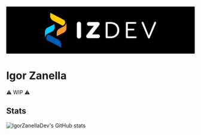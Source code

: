 <p align="center"><a href="https://www.igorzanella.dev"><img src="./assets/izdev-logo.jpeg" alt="Igor Zanella"/></a></p>

# Igor Zanella

⚠️ WIP ⚠️

## Stats
![IgorZanellaDev's GitHub stats](https://github-readme-stats.vercel.app/api?username=IgorZanellaDev&count_private=true&show_icons=true)

<!--
**IgorZanellaDev/IgorZanellaDev** is a ✨ _special_ ✨ repository because its `README.md` (this file) appears on your GitHub profile.

Here are some ideas to get you started:

- 🔭 I’m currently working on ...
- 🌱 I’m currently learning ...
- 👯 I’m looking to collaborate on ...
- 🤔 I’m looking for help with ...
- 💬 Ask me about ...
- 📫 How to reach me: ...
- 😄 Pronouns: ...
- ⚡ Fun fact: ...
-->
